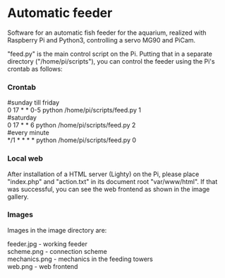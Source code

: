 # Automatic feeder
Software for an automatic fish feeder for the aquarium, realized with Raspberry Pi and Python3, controlling a servo MG90 and PiCam. 

"feed.py" is the main control script on the Pi. Putting that in a separate directory ("/home/pi/scripts"), you can control the feeder using the Pi's crontab as follows: 

### Crontab
#sunday till friday <br>
0 17 * * 0-5 python /home/pi/scripts/feed.py 1 <br>
#saturday <br>
0 17 * * 6   python /home/pi/scripts/feed.py 2 <br>
#every minute <br>
*/1 * * * *  python /home/pi/scripts/feed.py 0 <br>

### Local web
After installation of a HTML server (Lighty) on the Pi, please place "index.php" and "action.txt" in its document root "var/www/html".
If that was successful, you can see the web frontend as shown in the image gallery.

### Images
Images in the image directory are:

feeder.jpg    - working feeder <br>
scheme.png    - connection scheme <br>
mechanics.png - mechanics in the feeding towers <br>
web.png       - web frontend <br>





